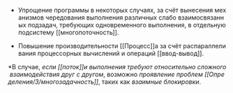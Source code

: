 -   Упрощение программы в некоторых случаях, за счёт вынесения механизмов чередования выполнения различных слабо взаимосвязанных подзадач, требующих одновременного выполнения, в отдельную подсистему [[многопоточность]].
    
-   Повышение производительности [[Процесс]]а за счёт распараллеливания процессорных вычислений и операций [[ввод-вывод]].
    

*В случае, _если_ _[[поток]]и_ _выполнения_ _требуют_ _относительно_ _сложного_ _взаимодействия_ _друг_ _с_ _другом_, возможно _проявление_ _проблем_ _[[Определения/3/многозадачность]]_, таких как _взаимные блокировки_.